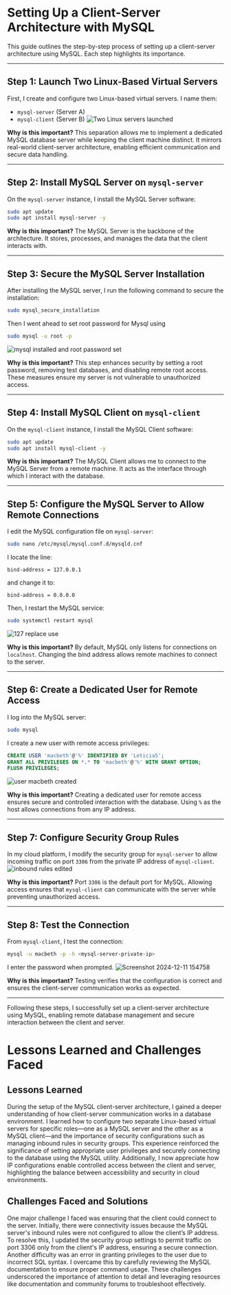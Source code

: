 # Setting Up a Client-Server Architecture with MySQL

This guide outlines the step-by-step process of setting up a client-server architecture using MySQL. Each step highlights its importance. 

---

## Step 1: Launch Two Linux-Based Virtual Servers

First, I create and configure two Linux-based virtual servers. I name them:
- `mysql-server` (Server A)
- `mysql-client` (Server B)
![Two Linux servers launched](https://github.com/user-attachments/assets/dc7df6fc-6550-453d-b2fa-7d99b01301a1)

**Why is this important?**
This separation allows me to implement a dedicated MySQL database server while keeping the client machine distinct. It mirrors real-world client-server architecture, enabling efficient communication and secure data handling.

---

## Step 2: Install MySQL Server on `mysql-server`

On the `mysql-server` instance, I install the MySQL Server software:
```bash
sudo apt update
sudo apt install mysql-server -y
```

**Why is this important?**
The MySQL Server is the backbone of the architecture. It stores, processes, and manages the data that the client interacts with.

---

## Step 3: Secure the MySQL Server Installation

After installing the MySQL server, I run the following command to secure the installation:
```bash
sudo mysql_secure_installation
```
Then I went ahead to set root password for Mysql using
```bash
sudo mysql -u root -p
```
![mysql installed and root password set](https://github.com/user-attachments/assets/6a06a39b-3b0c-46c2-b510-59b30f89ad97)

**Why is this important?**
This step enhances security by setting a root password, removing test databases, and disabling remote root access. These measures ensure my server is not vulnerable to unauthorized access.

---

## Step 4: Install MySQL Client on `mysql-client`

On the `mysql-client` instance, I install the MySQL Client software:
```bash
sudo apt update
sudo apt install mysql-client -y
```

**Why is this important?**
The MySQL Client allows me to connect to the MySQL Server from a remote machine. It acts as the interface through which I interact with the database.

---

## Step 5: Configure the MySQL Server to Allow Remote Connections

I edit the MySQL configuration file on `mysql-server`:
```bash
sudo nano /etc/mysql/mysql.conf.d/mysqld.cnf
```
I locate the line:
```
bind-address = 127.0.0.1
```
and change it to:
```
bind-address = 0.0.0.0
```
Then, I restart the MySQL service:
```bash
sudo systemctl restart mysql
```
![127 replace use](https://github.com/user-attachments/assets/8d1909fa-4e82-4d9e-960c-2179f8e7b35d)

**Why is this important?**
By default, MySQL only listens for connections on `localhost`. Changing the bind address allows remote machines to connect to the server.

---

## Step 6: Create a Dedicated User for Remote Access

I log into the MySQL server:
```bash
sudo mysql
```
I create a new user with remote access privileges:
```sql
CREATE USER 'macbeth'@'%' IDENTIFIED BY 'Leticia5';
GRANT ALL PRIVILEGES ON *.* TO 'macbeth'@'%' WITH GRANT OPTION;
FLUSH PRIVILEGES;
```
![user macbeth created](https://github.com/user-attachments/assets/00c8f910-186c-45e5-98b2-f1c049f44e84)

**Why is this important?**
Creating a dedicated user for remote access ensures secure and controlled interaction with the database. Using `%` as the host allows connections from any IP address.

---

## Step 7: Configure Security Group Rules

In my cloud platform, I modify the security group for `mysql-server` to allow incoming traffic on port `3306` from the private IP address of `mysql-client`.
![inbound rules edited](https://github.com/user-attachments/assets/04b094c1-bd76-4abe-9ecf-471fc5270ee7)

**Why is this important?**
Port `3306` is the default port for MySQL. Allowing access ensures that `mysql-client` can communicate with the server while preventing unauthorized access.

---

## Step 8: Test the Connection

From `mysql-client`, I test the connection:
```bash
mysql -u macbeth -p -h <mysql-server-private-ip>
```
I enter the password when prompted.
![Screenshot 2024-12-11 154758](https://github.com/user-attachments/assets/3df42406-56aa-4c57-8cd3-79f279d462d5)

**Why is this important?**
Testing verifies that the configuration is correct and ensures the client-server communication works as expected.

---

Following these steps, I successfully set up a client-server architecture using MySQL, enabling remote database management and secure interaction between the client and server.

# Lessons Learned and Challenges Faced

## Lessons Learned
During the setup of the MySQL client-server architecture, I gained a deeper understanding of how client-server communication works in a database environment. 
I learned how to configure two separate Linux-based virtual servers for specific roles—one as a MySQL server and the other as a MySQL client—and the importance of 
security configurations such as managing inbound rules in security groups. 
This experience reinforced the significance of setting appropriate user privileges and securely connecting to the database using the MySQL utility. 
Additionally, I now appreciate how IP configurations enable controlled access between the client and server, highlighting the balance between accessibility and security in cloud environments.

## Challenges Faced and Solutions
One major challenge I faced was ensuring that the client could connect to the server. 
Initially, there were connectivity issues because the MySQL server's inbound rules were not configured to allow the client’s IP address. 
To resolve this, I updated the security group settings to permit traffic on port 3306 only from the client's IP address, ensuring a secure connection. 
Another difficulty was an error in granting privileges to the user due to incorrect SQL syntax. I overcame this by carefully reviewing the MySQL documentation to ensure proper command usage. 
These challenges underscored the importance of attention to detail and leveraging resources like documentation and community forums to troubleshoot effectively.

